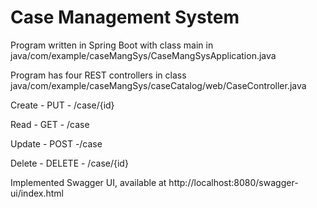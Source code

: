 # Case Management System


Program written in Spring Boot with class main in
java/com/example/caseMangSys/CaseMangSysApplication.java

Program has four REST controllers in class java/com/example/caseMangSys/caseCatalog/web/CaseController.java

Create - PUT - /case/{id}

Read - GET - /case

Update - POST -/case

Delete - DELETE - /case/{id}


Implemented Swagger UI, available at http://localhost:8080/swagger-ui/index.html
